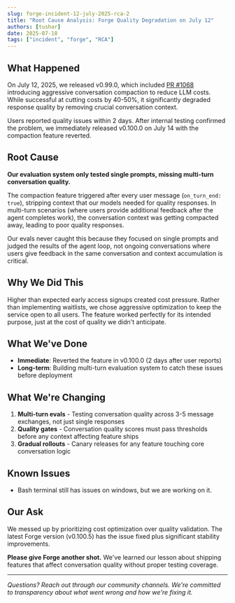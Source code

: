 ```yaml
---
slug: forge-incident-12-july-2025-rca-2
title: "Root Cause Analysis: Forge Quality Degradation on July 12"
authors: [tushar]
date: 2025-07-18
tags: ["incident", "forge", "RCA"]
---
```


## What Happened

On July 12, 2025, we released v0.99.0, which included [PR #1068](https://github.com/antinomyhq/forge/pull/1068) introducing aggressive conversation compaction to reduce LLM costs. While successful at cutting costs by 40-50%, it significantly degraded response quality by removing crucial conversation context.

Users reported quality issues within 2 days. After internal testing confirmed the problem, we immediately released v0.100.0 on July 14 with the compaction feature reverted.

## Root Cause

**Our evaluation system only tested single prompts, missing multi-turn conversation quality.**

The compaction feature triggered after every user message (`on_turn_end: true`), stripping context that our models needed for quality responses. In multi-turn scenarios (where users provide additional feedback after the agent completes work), the conversation context was getting compacted away, leading to poor quality responses.

Our evals never caught this because they focused on single prompts and judged the results of the agent loop, not ongoing conversations where users
give feedback in the same conversation and context accumulation is critical.

## Why We Did This

Higher than expected early access signups created cost pressure. Rather than implementing waitlists, we chose aggressive optimization to keep the service open to all users. The feature worked perfectly for its intended purpose, just at the cost of quality we didn't anticipate.

## What We've Done

- **Immediate**: Reverted the feature in v0.100.0 (2 days after user reports)
- **Long-term**: Building multi-turn evaluation system to catch these issues before deployment

## What We're Changing

1. **Multi-turn evals** - Testing conversation quality across 3-5 message exchanges, not just single responses
2. **Quality gates** - Conversation quality scores must pass thresholds before any context affecting feature ships
3. **Gradual rollouts** - Canary releases for any feature touching core conversation logic

## Known Issues

- Bash terminal still has issues on windows, but we are working on it.

## Our Ask

We messed up by prioritizing cost optimization over quality validation. The latest Forge version (v0.100.5) has the issue fixed plus significant stability improvements.

**Please give Forge another shot.** We've learned our lesson about shipping features that affect conversation quality without proper testing coverage.

---

_Questions? Reach out through our community channels. We're committed to transparency about what went wrong and how we're fixing it._
